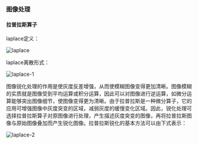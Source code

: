 ### 图像处理

#### 拉普拉斯算子

laplace定义：

![laplace](/Users/leon/study/github/cs-notes/CV/resource/img/laplace.jpg)

laplace离散形式：

![laplace-1](/Users/leon/study/github/cs-notes/CV/resource/img/laplace-1.jpg)

图像锐化处理的作用是使灰度反差增强，从而使模糊图像变得更加清晰。图像模糊的实质就是图像受到平均运算或积分运算，因此可以对图像进行逆运算，如微分运算能够突出图像细节，使图像变得更为清晰。由于拉普拉斯是一种微分算子，它的应用可增强图像中灰度突变的区域，减弱灰度的缓慢变化区域。因此，锐化处理可选择拉普拉斯算子对原图像进行处理，产生描述灰度突变的图像，再将拉普拉斯图像与原始图像叠加而产生锐化图像。拉普拉斯锐化的基本方法可以由下式表示：

![laplace-2](/Users/leon/study/github/cs-notes/CV/resource/img/laplace-2.jpg)

